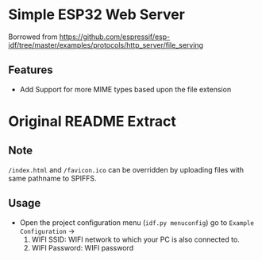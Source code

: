 # Simple ESP32 Web Server

Borrowed from https://github.com/espressif/esp-idf/tree/master/examples/protocols/http_server/file_serving

## Features

* Add Support for more MIME types based upon the file extension

# Original README Extract

## Note

`/index.html` and `/favicon.ico` can be overridden by uploading files with same pathname to SPIFFS.

## Usage

* Open the project configuration menu (`idf.py menuconfig`) go to `Example Configuration` ->
    1. WIFI SSID: WIFI network to which your PC is also connected to.
    2. WIFI Password: WIFI password

